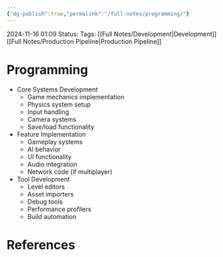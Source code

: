 ```yaml
---
{"dg-publish":true,"permalink":"/full-notes/programming/"}
---
```



2024-11-16 01:09
Status: 
Tags: [[Full Notes/Development\|Development]] [[Full Notes/Production Pipeline\|Production Pipeline]]

# Programming



- Core Systems Development
    - Game mechanics implementation
    - Physics system setup
    - Input handling
    - Camera systems
    - Save/load functionality
- Feature Implementation
    - Gameplay systems
    - AI behavior
    - UI functionality
    - Audio integration
    - Network code (if multiplayer)
- Tool Development
    - Level editors
    - Asset importers
    - Debug tools
    - Performance profilers
    - Build automation
# References

